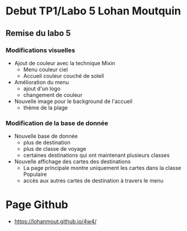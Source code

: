 # Debut TP1/Labo 5 Lohan Moutquin
## Remise du labo 5
### Modifications visuelles
- Ajout de couleur avec la technique Mixin
    - Menu couleur ciel
    - Accueil couleur couché de soleil
- Amélioration du menu
    - ajout d'un logo
    - changement de couleur
- Nouvelle image pour le background de l'accueil
    - thème de la plage

### Modification de la base de donnée
- Nouvelle base de donnée
    - plus de destination
    - plus de classe de voyage
    - certaines destinations qui ont maintenant plusieurs classes
- Nouvelle affichage des cartes des destinations
    - La page principale montre uniquement les cartes dans la classe Populaire
    - accès aux autres cartes de destination à travers le menu

# Page Github
- https://lohanmout.github.io/4w4/
